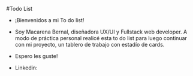 #Todo List

- ¡Bienvenidos a mi To do list!

- Soy Macarena Bernal, diseñadora UX/UI y Fullstack web developer. A modo de práctica personal realicé esta to do list para luego continuar con mi proyecto, un tablero de trabajo con estadío de cards.

- Espero les guste!

* Linkedin: <a href="https://www.linkedin.com/in/macarena-bernal-ramirez/"></a>
